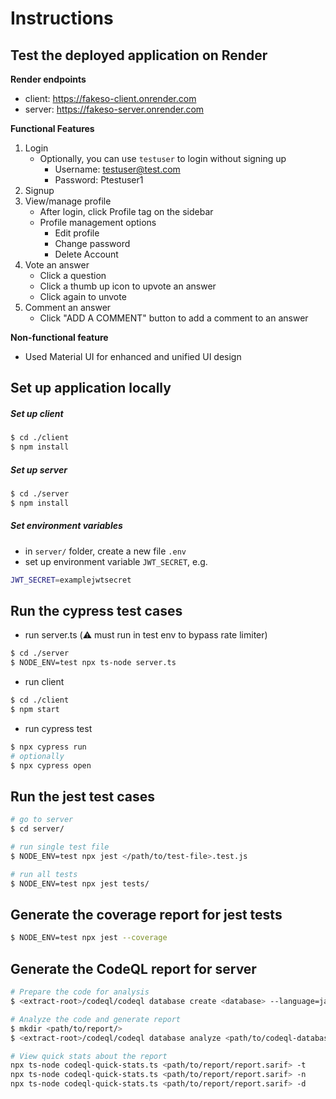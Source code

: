 # Instructions



## Test the deployed application on Render
**Render endpoints**
- client: https://fakeso-client.onrender.com
- server: https://fakeso-server.onrender.com

**Functional Features**
1. Login 
   - Optionally, you can use `testuser` to login without signing up 
     - Username: testuser@test.com
     - Password: Ptestuser1
2. Signup
3. View/manage profile 
   - After login, click Profile tag on the sidebar 
   - Profile management options
     - Edit profile 
     - Change password
     - Delete Account 
4. Vote an answer 
   - Click a question 
   - Click a thumb up icon to upvote an answer 
   - Click again to unvote
5. Comment an answer 
   - Click "ADD A COMMENT" button to add a comment to an answer 

**Non-functional feature**
- Used Material UI for enhanced and unified UI design 


## Set up application locally 
##### Set up client
```bash
$ cd ./client
$ npm install
```
##### Set up server
```bash
$ cd ./server
$ npm install
```

##### Set environment variables
- in `server/` folder, create a new file `.env`
- set up environment variable `JWT_SECRET`, e.g.
```bash
JWT_SECRET=examplejwtsecret
```



## Run the cypress test cases
-  run server.ts (⚠️ must run in test env to bypass rate limiter)
```bash
$ cd ./server
$ NODE_ENV=test npx ts-node server.ts
```
- run client
```bash
$ cd ./client
$ npm start
```
- run cypress test
```bash
$ npx cypress run
# optionally
$ npx cypress open
```

## Run the jest test cases
```bash
# go to server 
$ cd server/

# run single test file 
$ NODE_ENV=test npx jest </path/to/test-file>.test.js

# run all tests
$ NODE_ENV=test npx jest tests/
```

## Generate the coverage report for jest tests
```bash
$ NODE_ENV=test npx jest --coverage
```

## Generate the CodeQL report for server
```bash
# Prepare the code for analysis
$ <extract-root>/codeql/codeql database create <database> --language=javascript-typescript

# Analyze the code and generate report
$ mkdir <path/to/report/>
$ <extract-root>/codeql/codeql database analyze <path/to/codeql-database> --format="sarif-latest" --output <path/to/report/report.sarif>

# View quick stats about the report
npx ts-node codeql-quick-stats.ts <path/to/report/report.sarif> -t
npx ts-node codeql-quick-stats.ts <path/to/report/report.sarif> -n
npx ts-node codeql-quick-stats.ts <path/to/report/report.sarif> -d
```